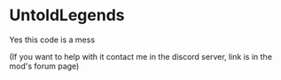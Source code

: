# UntoldLegends
Yes this code is a mess

(If you want to help with it contact me in the discord server, link is in the mod's forum page)
